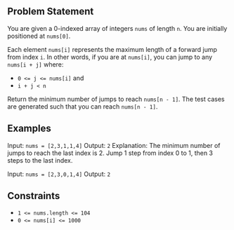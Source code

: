 ## Problem Statement

You are given a 0-indexed array of integers `nums` of length `n`. You are initially positioned at `nums[0]`.

Each element `nums[i]` represents the maximum length of a forward jump from index `i`. In other words, if you are at `nums[i]`, you can jump to any `nums[i + j]` where:

- `0 <= j <= nums[i]` and
- `i + j < n`

Return the minimum number of jumps to reach `nums[n - 1]`. The test cases are generated such that you can reach `nums[n - 1]`.

## Examples

Input: `nums = [2,3,1,1,4]`
Output: `2`
Explanation: The minimum number of jumps to reach the last index is 2. Jump 1 step from index 0 to 1, then 3 steps to the last index.

Input: `nums = [2,3,0,1,4]`
Output: `2`

## Constraints
- `1 <= nums.length <= 104`
- `0 <= nums[i] <= 1000`
